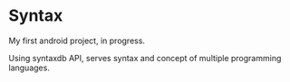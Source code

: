 # Syntax

  My first android project, in progress.
  
  Using syntaxdb API, serves syntax and concept of multiple programming languages.
 
